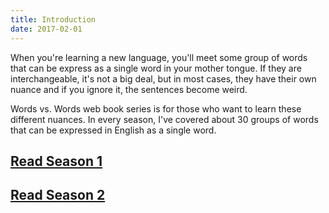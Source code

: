 ```yaml
---
title: Introduction
date: 2017-02-01
---
```


When you're learning a new language, you'll meet some group of words that can be express as a single word in your mother tongue. If they are interchangeable, it's not a big deal, but in most cases, they have their own nuance and if you ignore it, the sentences become weird. 

Words vs. Words web book series is for those who want to learn these different nuances. In every season, I've covered about 30 groups of words that can be expressed in English as a single word. 

## [Read Season 1](/words-vs-words/season-1/개봉-출간-출시-발매-korean-words-vs-words)

## [Read Season 2](/words-vs-words/season-2/굽다-튀기다-볶다-지지다-부치다-korean-words-vs-words-s2-1)